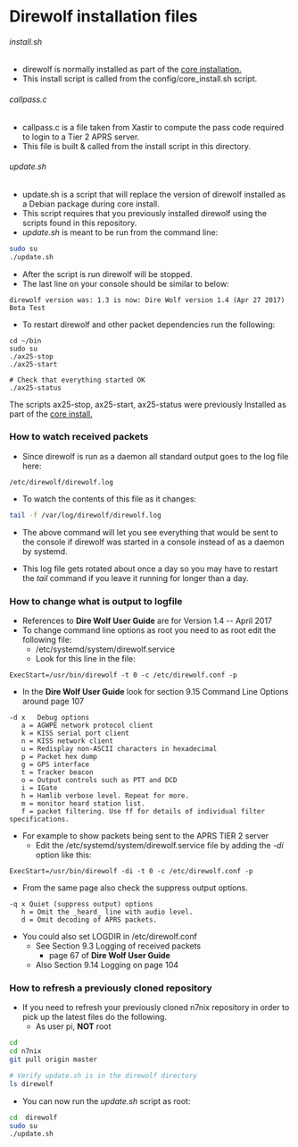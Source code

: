 # Direwolf installation files

###### install.sh
* direwolf is normally installed as part of the [core installation.](https://github.com/nwdigitalradio/n7nix/blob/master/CORE_INSTALL.md)
* This install script is called from the config/core_install.sh script.

###### callpass.c
* callpass.c is a file taken from Xastir to compute the pass code required to login to a Tier 2 APRS server.
* This file is built & called from the install script in this directory.

###### update.sh
* update.sh is a script that will replace the version of direwolf installed as a Debian package during core install.
* This script requires that you previously installed direwolf using the scripts found in this repository.
* _update.sh_ is meant to be run from the command line:
``` bash
sudo su
./update.sh
```

* After the script is run direwolf will be stopped.
* The last line on your console should be similar to below:
```
direwolf version was: 1.3 is now: Dire Wolf version 1.4 (Apr 27 2017) Beta Test
```

* To restart direwolf and other packet dependencies run the following:

```
cd ~/bin
sudo su
./ax25-stop
./ax25-start

# Check that everything started OK
./ax25-status
```

The scripts ax25-stop, ax25-start, ax25-status were previously
Installed as part of the [core
install.](https://github.com/nwdigitalradio/n7nix/blob/master/CORE_INSTALL.md)

### How to watch received packets

* Since direwolf is run as a daemon all standard output goes to the log file here:

```
/etc/direwolf/direwolf.log
```

* To watch the contents of this file as it changes:

```bash
tail -f /var/log/direwolf/direwolf.log
```

* The above command will let you see everything that would be sent to
the console if direwolf was started in a console instead of as a daemon by systemd.

* This log file gets rotated about once a day so you may have to
restart the _tail_ command if you leave it running for longer than a day.

### How to change what is output to logfile
* References to __Dire Wolf User Guide__ are for Version 1.4 -- April 2017
* To change command line options as root you need to as root edit the following file:
  *  /etc/systemd/system/direwolf.service
  * Look for this line in the file:

```
ExecStart=/usr/bin/direwolf -t 0 -c /etc/direwolf.conf -p
```

* In the __Dire Wolf User Guide__ look for section 9.15 Command Line Options around page 107

```
-d x   Debug options
   a = AGWPE network protocol client
   k = KISS serial port client
   n = KISS network client
   u = Redisplay non-ASCII characters in hexadecimal
   p = Packet hex dump
   g = GPS interface
   t = Tracker beacon
   o = Output controls such as PTT and DCD
   i = IGate
   h = Hamlib verbose level. Repeat for more.
   m = monitor heard station list.
   f = packet filtering. Use ff for details of individual filter specifications.
```
* For example to show packets being sent to the APRS TIER 2 server
  * Edit the /etc/systemd/system/direwolf.service file by adding the _-di_ option like this:

```
ExecStart=/usr/bin/direwolf -di -t 0 -c /etc/direwolf.conf -p
```

* From the same page also check the suppress output options.

```
-q x Quiet (suppress output) options
   h = Omit the _heard_ line with audio level.
   d = Omit decoding of APRS packets.
```

* You could also set LOGDIR in /etc/direwolf.conf
  * See Section 9.3 Logging of received packets
    * page 67 of __Dire Wolf User Guide__
  * Also Section 9.14 Logging on page 104


### How to refresh a previously cloned repository

* If you need to refresh your previously cloned n7nix repository in order to pick up the latest files do the following.
  * As user pi, **NOT** root

```bash
cd
cd n7nix
git pull origin master

# Verify update.sh is in the direwolf directory
ls direwolf
```

* You can now run the _update.sh_ script as root:

```bash
cd  direwolf
sudo su
./update.sh
```
